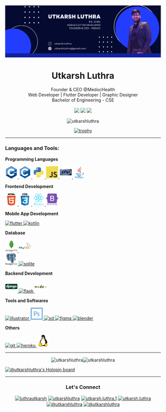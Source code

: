 
<div align="center">
  
  ![Cover](https://github.com/utkarshluthra/utkarshluthra/blob/main/Utkarsh%20Luthra%20Linkedin%20Banner.png)
  
  <h1 align="center">Utkarsh Luthra</h1>
  Founder & CEO @MedocHealth<br>
  Web Developer | Flutter Developer | Graphic Designer<br>
  Bachelor of Engineering - CSE <br>

</div>
<br>
<div align="center">
   <a href="https://www.twitter.com/LuthraUtkarsh"><img  src="https://img.shields.io/badge/Twitter-1DA1F2?style=for-the-badge&logo=twitter&logoColor=white"></img></a>
 <a href="https://www.linkedin.com/in/utkarshluthra"><img  src="https://img.shields.io/badge/LinkedIn-0077B5?style=for-the-badge&logo=linkedin&logoColor=white"></img></a>
 <a href="https://www.instagram.com/utkarsh.luthra"><img  src="https://img.shields.io/badge/Instagram-E4405F?style=for-the-badge&logo=instagram&logoColor=white"></img></a>
  <br>


<p><img align="center" src="https://github-readme-stats.vercel.app/api/top-langs?username=utkarshluthra&show_icons=true&locale=en&layout=compact" alt="utkarshluthra" /></p>
</div>

<!--
### My Programming Journey (_2016-2021_)

I started coding in the 2016 while trying to figure out how websites worked. Started with HTML, CSS, and later moved towards JavaScript and further with Bootstrap and created several small projects using the trio of Web Development which can be seen in my [portfolio site](bit.ly/UtkarshLuthra) and then moved on to learning Dynamic Web Development for which I started to learn Python in 2019-20 and later, Django, along with Database Management. Further, I also studied the various Data Structures and Algorithms in Programming and I have been regularly learning about DSA..

In 2020, given the pandemic, I started learning C++, Java and then further, I worked on several thing related to Android, .Net, ReactJS, etc. The reason I learned C++ was to understand the memory allocation and have a better understanding of Object Oriented Programming. While I learned Java to enhance my knowledge of the various programming languages and to learn about Android Development in specific. But further, to explore Android development in more depth, I also learned Kotlin.

Using the extra time due to the Lockdown due to CoViD-19, I also practised on Blender for 3D and Animations and will be uploading the projects created using that here as well along with a proper step-by-step markdown to help the beginners in the community on both GitHub and my portfolio. Further, in design tools, I learned Adobe XD for website Design, Photoshop for image manipulation, Illustrator for vector design and illustration.

In 2021, I have focused on learning the MERN stack as it interests me and am trying to expand my knowledge in Web Develepment. I have also been exploring Flutter and Dart from the past few months and wish to advance into cross platform development too soon.

In August 2021, I also started my Competitive Programming journey on CodeChef ([ID](https://www.codechef.com/utkarsh_luthra)) and in October, I started solving questions on Codeforces ([ID](https://www.codeforces.com/utkarshluthra)

Recently, I have started working on my startup, Medoc, which is a complete ecosystem for healthcare

You can check out my skills and more by clicking [here](httsp://bit.ly/UtkarshLuthra/About.html#Skills)
-->
<div align="center">

[![trophy](https://github-profile-trophy.vercel.app/?username=utkarshluthra&theme=onedark&rank=SSS,SS,S,A,AA,AAA,B,C,D&no-bg=true)](https://github.com/ryo-ma/github-profile-trophy)

</div>

---

<h3 align="left">Languages and Tools:</h3>
<p align="left"> 
  
  **Programming Languages**
  
 <a href="https://www.w3schools.com/cpp/" target="_blank"> <img src="https://raw.githubusercontent.com/devicons/devicon/master/icons/cplusplus/cplusplus-original.svg" alt="cplusplus" width="40" height="40"/> </a> 
   <a href="https://www.cprogramming.com/" target="_blank"> <img src="https://raw.githubusercontent.com/devicons/devicon/master/icons/c/c-original.svg" alt="c" width="40" height="40"/> </a> 
   <a href="https://www.python.org" target="_blank"> <img src="https://raw.githubusercontent.com/devicons/devicon/master/icons/python/python-original.svg" alt="python" width="40" height="40"/> </a> 
  <a href="https://developer.mozilla.org/en-US/docs/Web/JavaScript" target="_blank"> <img src="https://raw.githubusercontent.com/devicons/devicon/master/icons/javascript/javascript-original.svg" alt="javascript" width="40" height="40"/>
  <a href="https://www.php.net" target="_blank"> <img src="https://raw.githubusercontent.com/devicons/devicon/master/icons/php/php-original.svg" alt="php" width="40" height="40"/> </a> 
  <a href="https://www.java.com" target="_blank"> <img src="https://raw.githubusercontent.com/devicons/devicon/master/icons/java/java-original.svg" alt="java" width="40" height="40"/> </a> <br>
    
  **Frontend Development**
    
  <a href="https://www.w3.org/html/" target="_blank"> <img src="https://raw.githubusercontent.com/devicons/devicon/master/icons/html5/html5-original-wordmark.svg" alt="html5" width="40" height="40"/> </a> 
  <a href="https://www.w3schools.com/css/" target="_blank"> <img src="https://raw.githubusercontent.com/devicons/devicon/master/icons/css3/css3-original-wordmark.svg" alt="css3" width="40" height="40"/> </a> 
  <a href="https://reactjs.org/" target="_blank"> <img src="https://raw.githubusercontent.com/devicons/devicon/master/icons/react/react-original-wordmark.svg" alt="react" width="40" height="40"/> </a> 
  <a href="https://getbootstrap.com" target="_blank"> <img src="https://raw.githubusercontent.com/devicons/devicon/master/icons/bootstrap/bootstrap-plain-wordmark.svg" alt="bootstrap" width="40" height="40"/> </a> 
<br>
    
  **Mobile App Development**
    
  <a href="https://flutter.dev" target="_blank"> <img src="https://www.vectorlogo.zone/logos/flutterio/flutterio-icon.svg" alt="flutter" width="40" height="40"/> </a>
  <a href="https://kotlinlang.org" target="_blank"> <img src="https://www.vectorlogo.zone/logos/kotlinlang/kotlinlang-icon.svg" alt="kotlin" width="40" height="40"/> </a><br>
    
  **Database**
    
  <a href="https://www.mongodb.com/" target="_blank"> <img src="https://raw.githubusercontent.com/devicons/devicon/master/icons/mongodb/mongodb-original-wordmark.svg" alt="mongodb" width="40" height="40"/> </a> 
  <a href="https://www.mysql.com/" target="_blank"> <img src="https://raw.githubusercontent.com/devicons/devicon/master/icons/mysql/mysql-original-wordmark.svg" alt="mysql" width="40" height="40"/> </a>  
  <a href="https://www.postgresql.org" target="_blank"> <img src="https://raw.githubusercontent.com/devicons/devicon/master/icons/postgresql/postgresql-original-wordmark.svg" alt="postgresql" width="40" height="40"/> </a> 
  <a href="https://www.sqlite.org/" target="_blank"> <img src="https://www.vectorlogo.zone/logos/sqlite/sqlite-icon.svg" alt="sqlite" width="40" height="40"/> </a> <br>
    
  **Backend Development**
    
  <a href="https://www.djangoproject.com/" target="_blank"> <img src="https://raw.githubusercontent.com/devicons/devicon/master/icons/django/django-original.svg" alt="django" width="40" height="40"/> </a> 
  <a href="https://flask.palletsprojects.com/" target="_blank"> <img src="https://www.vectorlogo.zone/logos/pocoo_flask/pocoo_flask-icon.svg" alt="flask" width="40" height="40"/> </a>
    <a href="https://nodejs.org" target="_blank"> <img src="https://raw.githubusercontent.com/devicons/devicon/master/icons/nodejs/nodejs-original-wordmark.svg" alt="nodejs" width="40" height="40"/> </a> 
    
  **Tools and Softwares**
    
  <a href="https://www.adobe.com/in/products/illustrator.html" target="_blank"> <img src="https://www.vectorlogo.zone/logos/adobe_illustrator/adobe_illustrator-icon.svg" alt="illustrator" width="40" height="40"/> </a> 
  <a href="https://www.photoshop.com/en" target="_blank"> <img src="https://raw.githubusercontent.com/devicons/devicon/master/icons/photoshop/photoshop-line.svg" alt="photoshop" width="40" height="40"/> </a> 
  <a href="https://www.adobe.com/products/xd.html" target="_blank"> <img src="https://cdn.worldvectorlogo.com/logos/adobe-xd.svg" alt="xd" width="40" height="40"/> </a> 
  <a href="https://www.figma.com/" target="_blank"> <img src="https://www.vectorlogo.zone/logos/figma/figma-icon.svg" alt="figma" width="40" height="40"/> </a> 
  <a href="https://www.blender.org/" target="_blank"> <img src="https://download.blender.org/branding/community/blender_community_badge_white.svg" alt="blender" width="40" height="40"/> </a> <br>
    
  **Others**
    
  <a href="https://git-scm.com/" target="_blank"> <img src="https://www.vectorlogo.zone/logos/git-scm/git-scm-icon.svg" alt="git" width="40" height="40"/> </a> 
  <a href="https://heroku.com" target="_blank"> <img src="https://www.vectorlogo.zone/logos/heroku/heroku-icon.svg" alt="heroku" width="40" height="40"/> </a> 
  <a href="https://www.linux.org/" target="_blank"> <img src="https://raw.githubusercontent.com/devicons/devicon/master/icons/linux/linux-original.svg" alt="linux" width="40" height="40"/> </a> 

</p>

---

<p align="center"><img align="center" src="https://github-readme-stats.vercel.app/api?username=utkarshluthra&show_icons=true&locale=en&theme=dark" alt="utkarshluthra" /><img align="center" src="https://github-readme-streak-stats.herokuapp.com/?user=utkarshluthra&theme=dark" alt="utkarshluthra" /></p>

[![@utkarshluthra's Holopin board](https://holopin.me/utkarshluthra)](https://holopin.io/@utkarshluthra)


---
<!--
![Utkarsh's github contribution graph](https://activity-graph.herokuapp.com/graph?username=utkarshluthra&bg_color=00000000&point=00FF00)
-->

<h3 align="center">Let's Connect</h3>
<p align="center">
<a href="https://twitter.com/luthrautkarsh" target="blank"><img align="center" src="https://raw.githubusercontent.com/rahuldkjain/github-profile-readme-generator/master/src/images/icons/Social/twitter.svg" alt="luthrautkarsh" height="30" width="40" /></a>
<a href="https://linkedin.com/in/utkarshluthra" target="blank"><img align="center" src="https://raw.githubusercontent.com/rahuldkjain/github-profile-readme-generator/master/src/images/icons/Social/linked-in-alt.svg" alt="utkarshluthra" height="30" width="40" /></a>
<a href="https://fb.com/utkarsh.luthra.1" target="blank"><img align="center" src="https://raw.githubusercontent.com/rahuldkjain/github-profile-readme-generator/master/src/images/icons/Social/facebook.svg" alt="utkarsh.luthra.1" height="30" width="40" /></a>
<a href="https://instagram.com/utkarsh.luthra" target="blank"><img align="center" src="https://raw.githubusercontent.com/rahuldkjain/github-profile-readme-generator/master/src/images/icons/Social/instagram.svg" alt="utkarsh.luthra" height="30" width="40" /></a>
<a href="https://medium.com/@utkarshluthra" target="blank"><img align="center" src="https://raw.githubusercontent.com/rahuldkjain/github-profile-readme-generator/master/src/images/icons/Social/medium.svg" alt="@utkarshluthra" height="30" width="40" /></a>
<a href="mailto:utkarshluthra@gmail.com" target="blank"><img align="center" src="https://cdn.icon-icons.com/icons2/2631/PNG/512/gmail_new_logo_icon_159149.png" alt="@utkarshluthra" height="30" width="30" /></a>
</p>
